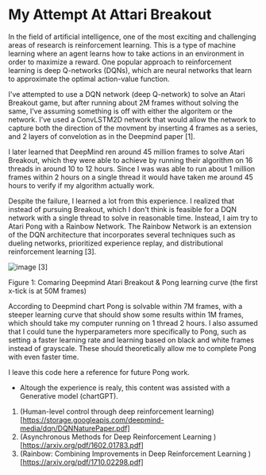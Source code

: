 # My Attempt At Attari Breakout
In the field of artificial intelligence, one of the most exciting and challenging areas of research is reinforcement learning. This is a type of machine learning where an agent learns how to take actions in an environment in order to maximize a reward. One popular approach to reinforcement learning is deep Q-networks (DQNs), which are neural networks that learn to approximate the optimal action-value function.

I've attempted to use a DQN network (deep Q-network) to solve an Atari Breakout game, but after running about 2M frames without solving the same, I've assuming something is off with either the algoritem or the network. I've used a ConvLSTM2D network that would allow the network to capture both the direction of the movment by inserting 4 frames as a series, and 2 layers of convelotion as in the Deepmind paper [1]. 
 
I later learned that DeepMind ren around 45 million frames to solve Atari Breakout, which they were able to achieve by running their algorithm on 16 threads in around 10 to 12 hours. Since I was was able to run about 1 million frames within 2 hours on a single thread it would have taken me around 45 hours to verify if my algorithm actually work.

Despite the failure, I learned a lot from this experience. I realized that instead of pursuing Breakout, which I don't think is feasible for a DQN network with a single thread to solve in reasonable time. Instead, I aim try to Atari Pong with a Rainbow Network. The Rainbow Network is an extension of the DQN architecture that incorporates several techniques such as dueling networks, prioritized experience replay, and distributional reinforcement learning [3].

![image](https://user-images.githubusercontent.com/29729128/235301809-0e869d3d-7a83-4464-9708-4918f8a6fa08.png) [3]

Figure 1: Comaring Deepmind Atari Breakout & Pong learning curve (the first x-tick is at 50M frames)

According to Deepmind chart Pong is solvable within 7M frames, with a steeper learning curve that should show some results within 1M frames, which should take my computer running on 1 thread 2 hours. I also assumed that I could tune the hyperparameters more specifically to Pong, such as setting a faster learning rate and learning based on black and white frames instead of grayscale. These should theoretically allow me to complete Pong with even faster time.

I leave this code here a reference for future Pong work.
* Altough the experience is realy, this content was assisted with a Generative model (chartGPT).

1. (Human-level control through deep reinforcement
learning)[https://storage.googleapis.com/deepmind-media/dqn/DQNNaturePaper.pdf]
2. (Asynchronous Methods for Deep Reinforcement Learning
)[https://arxiv.org/pdf/1602.01783.pdf]
3. (Rainbow: Combining Improvements in Deep Reinforcement Learning
)[https://arxiv.org/pdf/1710.02298.pdf]
